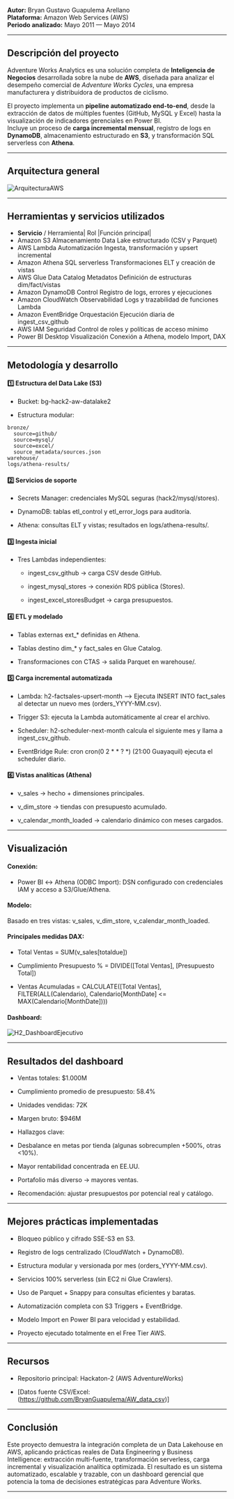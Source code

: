 **Autor:** Bryan Gustavo Guapulema Arellano  
**Plataforma:** Amazon Web Services (AWS)  
**Periodo analizado:** Mayo 2011 — Mayo 2014  

---
## Descripción del proyecto

Adventure Works Analytics es una solución completa de **Inteligencia de Negocios** desarrollada sobre la nube de **AWS**, diseñada para analizar el desempeño comercial de *Adventure Works Cycles*, una empresa manufacturera y distribuidora de productos de ciclismo.

El proyecto implementa un **pipeline automatizado end-to-end**, desde la extracción de datos de múltiples fuentes (GitHub, MySQL y Excel) hasta la visualización de indicadores gerenciales en Power BI.  
Incluye un proceso de **carga incremental mensual**, registro de logs en **DynamoDB**, almacenamiento estructurado en **S3**, y transformación SQL serverless con **Athena**.

---

## Arquitectura general
<img src="ArquitecturaAWS.png" alt="ArquitecturaAWS">

---

## Herramientas y servicios utilizados
- **Servicio** / Herramienta|	Rol	|Función principal|
- Amazon S3	Almacenamiento	Data Lake estructurado (CSV y Parquet)
- AWS Lambda	Automatización	Ingesta, transformación y upsert incremental
- Amazon Athena	SQL serverless	Transformaciones ELT y creación de vistas
- AWS Glue Data Catalog	Metadatos	Definición de estructuras dim/fact/vistas
- Amazon DynamoDB	Control	Registro de logs, errores y ejecuciones
- Amazon CloudWatch	Observabilidad	Logs y trazabilidad de funciones Lambda
- Amazon EventBridge	Orquestación	Ejecución diaria de ingest_csv_github
- AWS IAM	Seguridad	Control de roles y políticas de acceso mínimo
- Power BI Desktop	Visualización	Conexión a Athena, modelo Import, DAX

---
## Metodología y desarrollo

#### 1️⃣ Estructura del Data Lake (S3)

- Bucket: bg-hack2-aw-datalake2

- Estructura modular:

```text
bronze/
  source=github/
  source=mysql/
  source=excel/
  source_metadata/sources.json
warehouse/
logs/athena-results/
```

#### 2️⃣ Servicios de soporte

- Secrets Manager: credenciales MySQL seguras (hack2/mysql/stores).

- DynamoDB: tablas etl_control y etl_error_logs para auditoría.

- Athena: consultas ELT y vistas; resultados en logs/athena-results/.

#### 3️⃣ Ingesta inicial

- Tres Lambdas independientes:
    - ingest_csv_github → carga CSV desde GitHub.

    - ingest_mysql_stores → conexión RDS pública (Stores).

    - ingest_excel_storesBudget → carga presupuestos.

#### 4️⃣ ETL y modelado

- Tablas externas ext_* definidas en Athena.

- Tablas destino dim_* y fact_sales en Glue Catalog.

- Transformaciones con CTAS → salida Parquet en warehouse/.

#### 5️⃣ Carga incremental automatizada

- Lambda: h2-factsales-upsert-month --> Ejecuta INSERT INTO fact_sales al detectar un nuevo mes (orders_YYYY-MM.csv).

- Trigger S3: ejecuta la Lambda automáticamente al crear el archivo.

- Scheduler: h2-scheduler-next-month calcula el siguiente mes y llama a ingest_csv_github.

- EventBridge Rule: cron cron(0 2 * * ? *) (21:00 Guayaquil) ejecuta el scheduler diario.

#### 6️⃣ Vistas analíticas (Athena)

- v_sales → hecho + dimensiones principales.

- v_dim_store → tiendas con presupuesto acumulado.

- v_calendar_month_loaded → calendario dinámico con meses cargados.

---
## Visualización

#### Conexión:
- Power BI ↔ Athena (ODBC Import): DSN configurado con credenciales IAM y acceso a S3/Glue/Athena.

#### Modelo:
Basado en tres vistas: v_sales, v_dim_store, v_calendar_month_loaded.

#### Principales medidas DAX:

- Total Ventas = SUM(v_sales[totaldue])

- Cumplimiento Presupuesto % = DIVIDE([Total Ventas], [Presupuesto Total])

- Ventas Acumuladas = CALCULATE([Total Ventas], FILTER(ALL(Calendario), Calendario[MonthDate] <= MAX(Calendario[MonthDate])))

#### Dashboard:
<img src="H2_DashboardEjecutivo.PNG" alt="H2_DashboardEjecutivo">

---
## Resultados del dashboard

- Ventas totales: $1.000M

- Cumplimiento promedio de presupuesto: 58.4%

- Unidades vendidas: 72K

- Margen bruto: $946M

- Hallazgos clave:

- Desbalance en metas por tienda (algunas sobrecumplen +500%, otras <10%).

- Mayor rentabilidad concentrada en EE.UU.

- Portafolio más diverso → mayores ventas.

- Recomendación: ajustar presupuestos por potencial real y catálogo.

---
## Mejores prácticas implementadas

- Bloqueo público y cifrado SSE-S3 en S3.

- Registro de logs centralizado (CloudWatch + DynamoDB).

- Estructura modular y versionada por mes (orders_YYYY-MM.csv).

- Servicios 100% serverless (sin EC2 ni Glue Crawlers).

- Uso de Parquet + Snappy para consultas eficientes y baratas.

- Automatización completa con S3 Triggers + EventBridge.

- Modelo Import en Power BI para velocidad y estabilidad.

- Proyecto ejecutado totalmente en el Free Tier AWS.

---
## Recursos

- Repositorio principal: Hackaton-2 (AWS AdventureWorks)

- [Datos fuente CSV/Excel:(https://github.com/BryanGuapulema/AW_data_csv)]

---
## Conclusión

Este proyecto demuestra la integración completa de un Data Lakehouse en AWS, aplicando prácticas reales de Data Engineering y Business Intelligence: extracción multi-fuente, transformación serverless, carga incremental y visualización analítica optimizada.
El resultado es un sistema automatizado, escalable y trazable, con un dashboard gerencial que potencia la toma de decisiones estratégicas para Adventure Works.

---